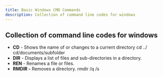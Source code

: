 ```yaml
---
title: Basic Windows CMD Commands
description: Collection of command line codes for windows
---
```

## Collection of command line codes for windows

* **CD** - Shows the name of or changes to a current directory  cd ../  cd/documents/subfolder
* **DIR** - Displays a list of files and sub-directories in a directory.
* **REN** - Renames a file or files.
* **RMDIR -** Removes a directory.  rmdir /q /s <filename>
